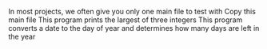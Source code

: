 In most projects, we often give you only one main file to test with
Copy this main file
This program prints the largest of three integers
This program converts a date to the day of year and determines how many days are left in the year
